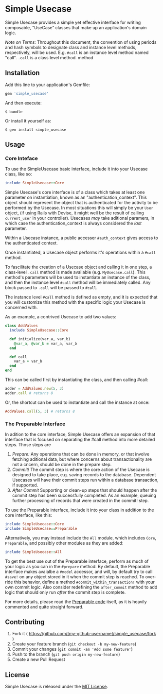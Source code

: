 # Simple Usecase

Simple Usecase provides a simple yet effective interface for writing
composable, "UseCase" classes that make up an application's domain logic.

*Note on Terms:* Throughout this document, the convention of using periods and hash
symbols to designate class and instance level methods, respectively, will be
used. E.g. `#call` is an instance level method named "call". `.call` is a
class level method.
method 

## Installation

Add this line to your application's Gemfile:

```ruby
gem 'simple_usecase'
```

And then execute:

    $ bundle

Or install it yourself as:

    $ gem install simple_usecase

## Usage

### Core Inteface

To use the SimpleUsecase basic interface, include it into your Usecase class,
like so:

```ruby
include SimpleUsecase::Core
```

Simple Usecase's core interface is of a class which takes at least one
parameter on instantiation, known as an "authentication_context". This object
should represent the object that is authenticated for the activity to be
performed by the Usecase. In most situations this will simply be your `User`
object, (if using Rails with Devise, it might well be the result of calling
`current_user` in your controller). Usecases _may_ take aditional paramers, in
which case the authentication_context is always considered the _last_
parameter.

Within a Usecase instance, a public accesser `#auth_context` gives access to the
authenticated context.

Once instantiated, a Usecase object performs it's operations within a `#call`
method.

To fascilitate the creation of a Usecase object and calling it in one step, a
class-level `.call` method is made available (e.g. `MyUsecase.call`). This
method's parameters will be used to instantiate an instance of the class, and
then the instance level `#call` method will be immediately called. Any block
passed to `.call` will be passed to `#call`.

The instance level `#call` method is defined as empty, and it is expected that
you will customize this method with the specific logic your Usecase is
concerned with.

As an example, a contrived Usecase to add two values:
```ruby
class AddValues
  include SimpleUsecase::Core

  def initialize(var_a, var_b)
    @var_a, @var_b = var_a, var_b
  end

  def call
    var_a + var_b
  end
end
```

This can be called first by instantiating the class, and then calling #call:
```ruby
adder = AddValues.new(5, 3)
adder.call # returns 8
```

Or, the shortcut can be used to instantiate and call the instance at once:
```ruby
AddValues.call(5, 3) # returns 8
```

### The Preparable Interface

In adition to the core interface, Simple Usecase offers an expansion of that
interface that is focused on separating the #call method into more detailed
steps. Those steps are

1. *Prepare:* Any operations that can be done in memory, or that involve
   fetching aditional data, but where concerns about transactionality are not a
   cncern, should be done in the prepare step.
2. *Commit!* The commit step is where the core action of the Usecase is
   designed to take place, e.g. saving records to the database. Dependent
   Usecases will have their commit steps run within a database transaction, if
   supported.
3. *After Commit* Supporting or clean-up steps that should happen after the 
   commit step has been successfully completed. As an example, queuing further
   processing of records that were created in the commit! step.

To use the Preparable interface, include it into your class in addition to the 
core interface, like this:

```ruby
include SimpleUsecase::Core
include SimpleUsecase::Preparable
```

Alternatively, you may instead include the `All` module, which includes 
`Core`, `Preparable`, and possibly other modules as they are added:

```ruby
include SimpleUsecase::All
```

To get the best use out of the Preparable interface, perform as much of your
logic as you can in the `#prepare` method. By default, the Preparable interface
makes avaialbe a `#model` accessor, and will, by default try to call `#save!` on 
any object stored in it when the commit step is reached. To over-ride this
behavior, define a method `#commit_within_transaction!` with
your own commit logic. Also consider redefining the `after_commit` method to
add logic that should only run _after_ the commit step is complete.

For more details, please read the [Preparable
code](./lib/simple_usecase/preparable.rb) itself, as it is heavily
commented and quite straight forward.

## Contributing

1. Fork it ( https://github.com/[my-github-username]/simple_usecase/fork )
2. Create your feature branch (`git checkout -b my-new-feature`)
3. Commit your changes (`git commit -am 'Add some feature'`)
4. Push to the branch (`git push origin my-new-feature`)
5. Create a new Pull Request

## License

Simple Usecase is released under the [MIT License](./LICENCE.txt).
